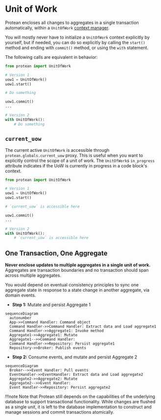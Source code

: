 # Unit of Work

Protean encloses all changes to aggregates in a single transaction
automatically, within a `UnitOfWork` [context manager](https://docs.python.org/3/library/stdtypes.html#context-manager-types).

You will mostly never have to initialize a `UnitOfWork` context explicitly
by yourself, but if needed, you can do so explicitly by calling the `start()`
method and ending with `commit()` method, or using the `with` statement.

The following calls are equivalent in behavior:

```python
from protean import UnitOfWork

# Version 1
uow1 = UnitOfWork()
uow1.start()

# Do something

uow1.commit()
...

# Version 2
with UnitOfWork():
    # Do something
```

## `current_uow`

The current active `UnitOfWork` is accessible through
`protean.globals.current_uow` proxy. This is useful when you want to
explicitly control the scope of a unit of work. The `UnitOfWork`s `in_progress`
attribute indicates if the UoW is currently in progress in a code block's
context.

```python
from protean import UnitOfWork

# Version 1
uow1 = UnitOfWork()
uow1.start()

# `current_uow` is accessible here

uow1.commit()
...

# Version 2
with UnitOfWork():
    # `current_uow` is accessible here
```

## One Transaction, One Aggregate

**Never enclose updates to multiple aggregates in a single unit of work.**
Aggregates are transaction boundaries and no transaction should span across
multiple aggregates.

You would depend on eventual consistency principles to sync one aggregate state
in response to a state change in another aggregate, via domain events.

- **Step 1:** Mutate and persist Aggregate 1

```mermaid
sequenceDiagram
  autonumber
  App->>Command Handler: Command object
  Command Handler->>Command Handler: Extract data and Load aggregate1
  Command Handler->>Aggregate1: Invoke method
  Aggregate1->>Aggregate1: Mutate
  Aggregate1-->>Command Handler: 
  Command Handler->>Repository: Persist aggregate1
  Repository->>Broker: Publish events
```

- **Step 2:** Consume events, and mutate and persist Aggregate 2

```mermaid
sequenceDiagram
  Broker-->>Event Handler: Pull events
  EventHandler->>EventHandler: Extract data and Load aggregate2
  Aggregate2->>Aggregate2: Mutate
  Aggregate2-->>Event Handler: 
  Event Handler->>Repository: Persist aggregate2
```

!!!note
    Note that Protean still depends on the capabilities of the underlying
    database to support transactional functionality. While changes are flushed
    as a single unit, it is left to the database implementation to construct
    and manage sessions and commit transactions atomically.

